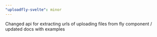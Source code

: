 ```yaml
---
"uploadfly-svelte": minor
---
```


Changed api for extracting urls of uploading files from fly component / updated docs with examples
